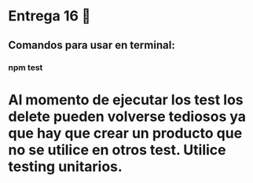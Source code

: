 # Entrega 16 📄

## Comandos para usar en terminal:
### npm test

# Al momento de ejecutar los test los delete pueden volverse tediosos ya que hay que crear un producto que no se utilice en otros test. Utilice testing unitarios.
